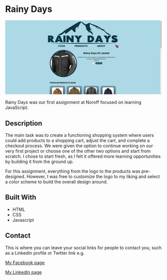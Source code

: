 # Rainy Days

![image](https://raw.githubusercontent.com/RunarPettersen/rainy-days/refs/heads/main/image/rainydays-home.jpg)

Rainy Days was our first assignment at Noroff focused on learning JavaScript.

## Description

The main task was to create a functioning shopping system where users could add products to a shopping cart, adjust the cart, and complete a checkout process. We were given the option to continue working on our very first project or choose one of the other two options and start from scratch. I chose to start fresh, as I felt it offered more learning opportunities by building it from the ground up.</p><p>For this assignment, everything from the logo to the products was pre-designed. However, I was free to customize the logo to my liking and select a color scheme to build the overall design around.

## Built With


- HTML
- CSS
- Javascript


## Contact

This is where you can leave your social links for people to contact you, such as a LinkedIn profile or Twitter link e.g.

[My Facebook page]([www.twitter.com](https://www.facebook.com/runarpettersen/))

[My LinkedIn page]([www.linkedin.com](https://www.linkedin.com/in/runar-pettersen-879b7aab/))
